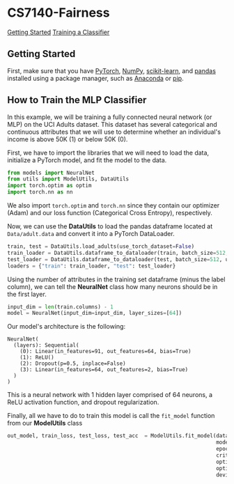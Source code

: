 # CS7140-Fairness

[Getting Started](#getting-started)
[Training a Classifier](#how-to-train-the-mlp-classifier)
## Getting Started

First, make sure that you have [PyTorch](https://pytorch.org/get-started/locally/), [NumPy](https://numpy.org/install/), [scikit-learn](https://scikit-learn.org/stable/install.html), and [pandas](https://pandas.pydata.org/docs/getting_started/index.html) installed using a package manager, such as [Anaconda](https://docs.anaconda.com/anaconda/install/index.html) or [pip](https://pip.pypa.io/en/stable/).

## How to Train the MLP Classifier

In this example, we will be training a fully connected neural network (or MLP) on the UCI Adults dataset. This dataset has several categorical and continuous attributes that we will use to determine whether an individual's income is above 50K (1) or below 50K (0). 

First, we have to import the libraries that we will need to load the data, initialize a PyTorch model, and fit the model to the data.

```python
from models import NeuralNet
from utils import ModelUtils, DataUtils
import torch.optim as optim
import torch.nn as nn
```

We also import `torch.optim` and `torch.nn` since they contain our optimizer (Adam) and our loss function (Categorical Cross Entropy), respectively.

Now, we can use the **DataUtils** to load the pandas dataframe located at `Data/adult.data` and convert it into a PyTorch DataLoader.

```python
train, test = DataUtils.load_adults(use_torch_dataset=False)
train_loader = DataUtils.dataframe_to_dataloader(train, batch_size=512, using_ce_loss=True)
test_loader = DataUtils.dataframe_to_dataloader(test, batch_size=512, using_ce_loss=True)
loaders = {"train": train_loader, "test": test_loader}
```

Using the number of attributes in the training set dataframe (minus the label column), we can tell the **NeuralNet** class how many neurons should be in the first layer.

```python
input_dim = len(train.columns) - 1
model = NeuralNet(input_dim=input_dim, layer_sizes=[64])
```

Our model's architecture is the following:

```
NeuralNet(
  (layers): Sequential(
    (0): Linear(in_features=91, out_features=64, bias=True)
    (1): ReLU()
    (2): Dropout(p=0.5, inplace=False)
    (3): Linear(in_features=64, out_features=2, bias=True)
  )
)
```

This is a neural network with 1 hidden layer comprised of 64 neurons, a ReLU activation function, and dropout regularization.

Finally, all we have to do to train this model is call the `fit_model` function from our **ModelUtils** class

```python
out_model, train_loss, test_loss, test_acc  = ModelUtils.fit_model(dataloaders=loaders, 
                                                                   model=model,
                                                                   epochs=50,
                                                                   criterion=nn.CrossEntropyLoss(),
                                                                   optim_init=optim.Adam,
                                                                   optim_kwargs={"lr": .003}, 
                                                                   device="cuda")
```
